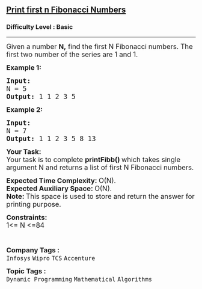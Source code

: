 <h2><a href="https://practice.geeksforgeeks.org/problems/print-first-n-fibonacci-numbers1002/1?page=2&curated[]=8&sortBy=submissions">Print first n Fibonacci Numbers</a></h2><h3>Difficulty Level : Basic</h3><hr><div class="problems_problem_content__Xm_eO"><p><span style="font-size:18px">Given a number <strong>N,</strong> find the first N Fibonacci numbers. The first two number of the series are 1 and 1.</span></p>

<p><strong><span style="font-size:18px">Example 1:</span></strong></p>

<pre><strong><span style="font-size:18px">Input:
</span></strong><span style="font-size:18px">N = 5
<strong>Output: </strong>1 1 2 3 5<strong>
</strong></span></pre>

<p><strong><span style="font-size:18px">Example 2:</span></strong></p>

<pre><strong><span style="font-size:18px">Input:
</span></strong><span style="font-size:18px">N = 7
<strong>Output: </strong>1 1 2 3 5 8 13</span></pre>

<p><strong><span style="font-size:18px">Your Task:</span></strong><br>
<span style="font-size:18px">Your task is to complete <strong>printFibb() </strong>which takes single argument N and&nbsp;returns a list of first N&nbsp;Fibonacci numbers.</span></p>

<p><span style="font-size:18px"><strong>Expected Time Complexity:&nbsp;</strong>O(N).<br>
<strong>Expected Auxiliary Space:&nbsp;</strong>O(N).<br>
<strong>Note:&nbsp;</strong>This space is used to store and return the answer for printing purpose.</span></p>

<p><span style="font-size:18px"><strong>Constraints:</strong></span><br>
<span style="font-size:18px">1&lt;= N &lt;=84</span></p>

<p>&nbsp;</p>
</div><p><span style=font-size:18px><strong>Company Tags : </strong><br><code>Infosys</code>&nbsp;<code>Wipro</code>&nbsp;<code>TCS</code>&nbsp;<code>Accenture</code>&nbsp;<br><p><span style=font-size:18px><strong>Topic Tags : </strong><br><code>Dynamic Programming</code>&nbsp;<code>Mathematical</code>&nbsp;<code>Algorithms</code>&nbsp;